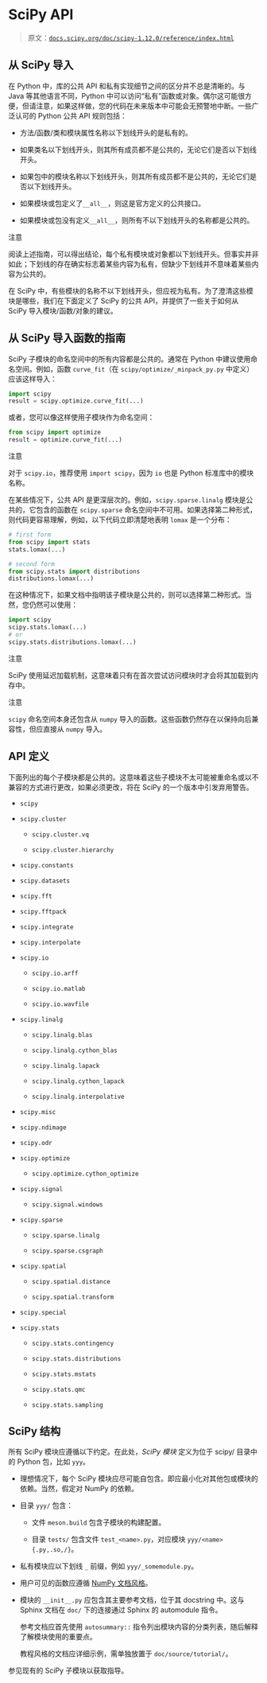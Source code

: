 # SciPy API

> 原文：[`docs.scipy.org/doc/scipy-1.12.0/reference/index.html`](https://docs.scipy.org/doc/scipy-1.12.0/reference/index.html)

## 从 SciPy 导入

在 Python 中，库的公共 API 和私有实现细节之间的区分并不总是清晰的。与 Java 等其他语言不同，Python 中可以访问“私有”函数或对象。偶尔这可能很方便，但请注意，如果这样做，您的代码在未来版本中可能会无预警地中断。一些广泛认可的 Python 公共 API 规则包括：

+   方法/函数/类和模块属性名称以下划线开头的是私有的。

+   如果类名以下划线开头，则其所有成员都不是公共的，无论它们是否以下划线开头。

+   如果包中的模块名称以下划线开头，则其所有成员都不是公共的，无论它们是否以下划线开头。

+   如果模块或包定义了`__all__`，则这是官方定义的公共接口。

+   如果模块或包没有定义`__all__`，则所有不以下划线开头的名称都是公共的。

注意

阅读上述指南，可以得出结论，每个私有模块或对象都以下划线开头。但事实并非如此；下划线的存在确实标志着某些内容为私有，但缺少下划线并不意味着某些内容为公共的。

在 SciPy 中，有些模块的名称不以下划线开头，但应视为私有。为了澄清这些模块是哪些，我们在下面定义了 SciPy 的公共 API，并提供了一些关于如何从 SciPy 导入模块/函数/对象的建议。

## 从 SciPy 导入函数的指南

SciPy 子模块的命名空间中的所有内容都是公共的。通常在 Python 中建议使用命名空间。例如，函数 `curve_fit`（在 `scipy/optimize/_minpack_py.py` 中定义）应该这样导入：

```py
import scipy
result = scipy.optimize.curve_fit(...) 
```

或者，您可以像这样使用子模块作为命名空间：

```py
from scipy import optimize
result = optimize.curve_fit(...) 
```

注意

对于 `scipy.io`，推荐使用 `import scipy`，因为 `io` 也是 Python 标准库中的模块名称。

在某些情况下，公共 API 是更深层次的。例如，`scipy.sparse.linalg` 模块是公共的，它包含的函数在 `scipy.sparse` 命名空间中不可用。如果选择第二种形式，则代码更容易理解，例如，以下代码立即清楚地表明 `lomax` 是一个分布：

```py
# first form
from scipy import stats
stats.lomax(...)

# second form
from scipy.stats import distributions
distributions.lomax(...) 
```

在这种情况下，如果文档中指明该子模块是公共的，则可以选择第二种形式。当然，您仍然可以使用：

```py
import scipy
scipy.stats.lomax(...)
# or
scipy.stats.distributions.lomax(...) 
```

注意

SciPy 使用延迟加载机制，这意味着只有在首次尝试访问模块时才会将其加载到内存中。

注意

`scipy` 命名空间本身还包含从 `numpy` 导入的函数。这些函数仍然存在以保持向后兼容性，但应直接从 `numpy` 导入。

## API 定义

下面列出的每个子模块都是公共的。这意味着这些子模块不太可能被重命名或以不兼容的方式进行更改，如果必须更改，将在 SciPy 的一个版本中引发弃用警告。

+   `scipy`

+   `scipy.cluster`

    +   `scipy.cluster.vq`

    +   `scipy.cluster.hierarchy`

+   `scipy.constants`

+   `scipy.datasets`

+   `scipy.fft`

+   `scipy.fftpack`

+   `scipy.integrate`

+   `scipy.interpolate`

+   `scipy.io`

    +   `scipy.io.arff`

    +   `scipy.io.matlab`

    +   `scipy.io.wavfile`

+   `scipy.linalg`

    +   `scipy.linalg.blas`

    +   `scipy.linalg.cython_blas`

    +   `scipy.linalg.lapack`

    +   `scipy.linalg.cython_lapack`

    +   `scipy.linalg.interpolative`

+   `scipy.misc`

+   `scipy.ndimage`

+   `scipy.odr`

+   `scipy.optimize`

    +   `scipy.optimize.cython_optimize`

+   `scipy.signal`

    +   `scipy.signal.windows`

+   `scipy.sparse`

    +   `scipy.sparse.linalg`

    +   `scipy.sparse.csgraph`

+   `scipy.spatial`

    +   `scipy.spatial.distance`

    +   `scipy.spatial.transform`

+   `scipy.special`

+   `scipy.stats`

    +   `scipy.stats.contingency`

    +   `scipy.stats.distributions`

    +   `scipy.stats.mstats`

    +   `scipy.stats.qmc`

    +   `scipy.stats.sampling`

## SciPy 结构

所有 SciPy 模块应遵循以下约定。在此处，*SciPy 模块* 定义为位于 scipy/ 目录中的 Python 包，比如 `yyy`。

+   理想情况下，每个 SciPy 模块应尽可能自包含。即应最小化对其他包或模块的依赖。当然，假定对 NumPy 的依赖。

+   目录 `yyy/` 包含：

    +   文件 `meson.build` 包含子模块的构建配置。

    +   目录 `tests/` 包含文件 `test_<name>.py`，对应模块 `yyy/<name>{.py,.so,/}`。

+   私有模块应以下划线 `_` 前缀，例如 `yyy/_somemodule.py`。

+   用户可见的函数应遵循 [NumPy 文档风格](https://numpydoc.readthedocs.io/en/latest/format.html)。

+   模块的 `__init__.py` 应包含其主要参考文档，位于其 docstring 中。这与 Sphinx 文档在 `doc/` 下的连接通过 Sphinx 的 automodule 指令。

    参考文档应首先使用 `autosummary::` 指令列出模块内容的分类列表，随后解释了解模块使用的重要点。

    教程风格的文档应详细示例，需单独放置于 `doc/source/tutorial/`。

参见现有的 SciPy 子模块以获取指导。
